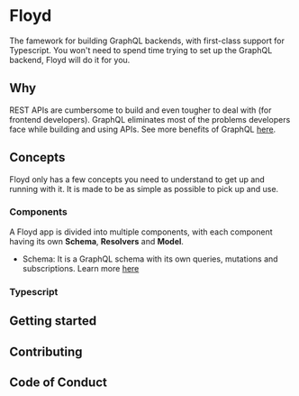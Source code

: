 # Floyd
The famework for building GraphQL backends, with first-class support for Typescript. You won't need to spend time trying to set up the GraphQL backend, Floyd will do it for you.

## Why
REST APIs are cumbersome to build and even tougher to deal with (for frontend developers). GraphQL eliminates most of the problems developers face while building and using APIs. See more benefits of GraphQL [here](https://graphql.org).

## Concepts
Floyd only has a few concepts you need to understand to get up and running with it. It is made to be as simple as possible to pick up and use.
### Components
A Floyd app is divided into multiple components, with each component having its own **Schema**, **Resolvers** and **Model**.
* Schema: It is a GraphQL schema with its own queries, mutations and subscriptions. Learn more [here](https://graphql.org/learn/schema/)

### Typescript

## Getting started

## Contributing

## Code of Conduct
